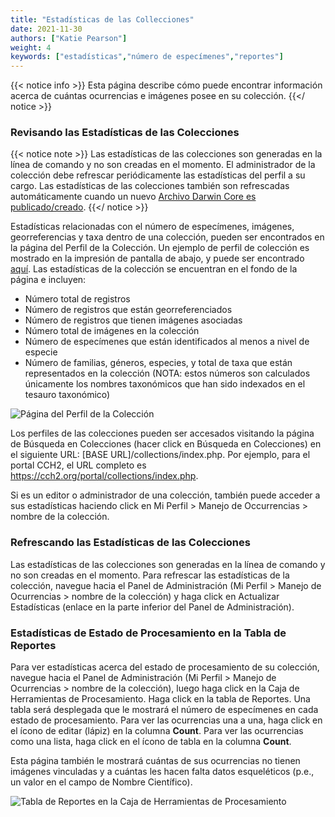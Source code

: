 ```yaml
---
title: "Estadísticas de las Collecciones"
date: 2021-11-30
authors: ["Katie Pearson"]
weight: 4
keywords: ["estadísticas","número de especímenes","reportes"]
---
```


{{< notice info >}}
  Esta página describe cómo puede encontrar información acerca de cuántas ocurrencias e imágenes posee en su colección.
{{</ notice >}}

### Revisando las Estadísticas de las Colecciones

{{< notice note >}}
  Las estadísticas de las colecciones son generadas en la línea de comando y no son creadas en el momento. El administrador de la colección debe refrescar periódicamente las estadísticas del perfil a su cargo. Las estadísticas de las colecciones también son refrescadas automáticamente cuando un nuevo [Archivo Darwin Core es publicado/creado](https://biokic.github.io/symbiota-docs/es/coll_manager/data_publishing/dwc/).
{{</ notice >}}

Estadísticas relacionadas con el número de especímenes, imágenes, georreferencias y taxa dentro de una colección, pueden ser encontrados en la página del Perfil de la Colección. Un ejemplo de perfil de colección es mostrado en la impresión de pantalla de abajo, y puede ser encontrado [aquí](https://cch2.org/portal/collections/misc/collprofiles.php?collid=12). Las estadísticas de la colección se encuentran en el fondo de la página e incluyen:
* Número total de registros
* Número de registros que están georreferenciados
* Número de registros que tienen imágenes asociadas
* Número total de imágenes en la colección
* Número de especímenes que están identificados al menos a nivel de especie
* Número de familias, géneros, especies, y total de taxa que están representados en la colección (NOTA: estos números son calculados únicamente los nombres taxonómicos que han sido indexados en el tesauro taxonómico)

![Página del Perfil de la Colección](/symbiota-docs/images/collprofile.PNG)

Los perfiles de las colecciones pueden ser accesados visitando la página de Búsqueda en Colecciones (hacer click en Búsqueda en Colecciones) en el siguiente URL: [BASE URL]/collections/index.php. Por ejemplo, para el portal CCH2, el URL completo es https://cch2.org/portal/collections/index.php.

Si es un editor o administrador de una colección, también puede acceder a sus estadísticas haciendo click en Mi Perfil > Manejo de Occurrencias > nombre de la colección.

### Refrescando las Estadísticas de las Colecciones

Las estadísticas de las colecciones son generadas en la línea de comando y no son creadas en el momento. Para refrescar las estadísticas de la colección, navegue hacia el Panel de Administración (Mi Perfil > Manejo de Ocurrencias > nombre de la colección) y haga click en Actualizar Estadísticas (enlace en la parte inferior del Panel de Administración).

### Estadísticas de Estado de Procesamiento en la Tabla de Reportes

Para ver estadísticas acerca del estado de procesamiento de su colección, navegue hacia el Panel de Administración (Mi Perfil > Manejo de Ocurrencias > nombre de la colección), luego haga click en la Caja de Herramientas de Procesamiento. Haga click en la tabla de Reportes. Una tabla será desplegada que le mostrará el número de especímenes en cada estado de procesamiento. Para ver las ocurrencias una a una, haga click en el ícono de editar (lápiz) en la columna **Count**. Para ver las ocurrencias como una lista, haga click en el ícono de tabla en la columna **Count**.

Esta página también le mostrará cuántas de sus ocurrencias no tienen imágenes vinculadas y a cuántas les hacen falta datos esqueléticos (p.e., un valor en el campo de Nombre Científico).

![Tabla de Reportes en la Caja de Herramientas de Procesamiento](/symbiota-docs/images/reportstab.PNG)
